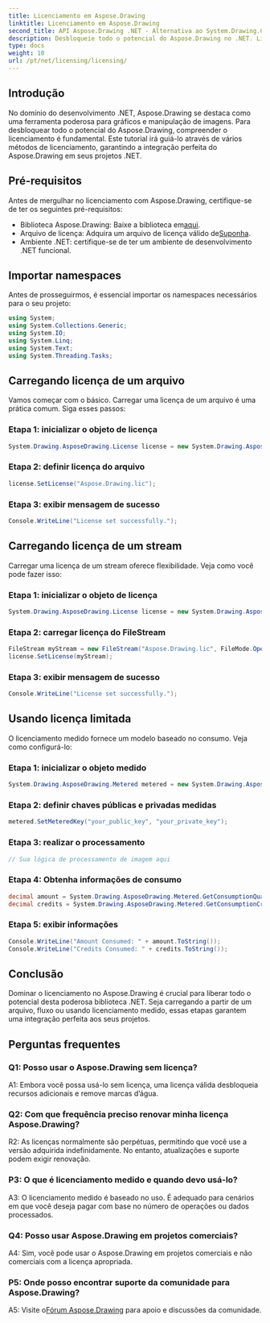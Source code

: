 ```yaml
---
title: Licenciamento em Aspose.Drawing
linktitle: Licenciamento em Aspose.Drawing
second_title: API Aspose.Drawing .NET - Alternativa ao System.Drawing.Common
description: Desbloqueie todo o potencial do Aspose.Drawing no .NET. Licenciamento mestre para integração perfeita. Baixe agora e eleve seus gráficos e manipulação de imagens.
type: docs
weight: 10
url: /pt/net/licensing/licensing/
---
```

## Introdução

No domínio do desenvolvimento .NET, Aspose.Drawing se destaca como uma ferramenta poderosa para gráficos e manipulação de imagens. Para desbloquear todo o potencial do Aspose.Drawing, compreender o licenciamento é fundamental. Este tutorial irá guiá-lo através de vários métodos de licenciamento, garantindo a integração perfeita do Aspose.Drawing em seus projetos .NET.

## Pré-requisitos

Antes de mergulhar no licenciamento com Aspose.Drawing, certifique-se de ter os seguintes pré-requisitos:

-  Biblioteca Aspose.Drawing: Baixe a biblioteca em[aqui](https://releases.aspose.com/drawing/net/).
-  Arquivo de licença: Adquira um arquivo de licença válido de[Suponha](https://purchase.aspose.com/buy).
- Ambiente .NET: certifique-se de ter um ambiente de desenvolvimento .NET funcional.

## Importar namespaces

Antes de prosseguirmos, é essencial importar os namespaces necessários para o seu projeto:

```csharp
using System;
using System.Collections.Generic;
using System.IO;
using System.Linq;
using System.Text;
using System.Threading.Tasks;
```

## Carregando licença de um arquivo

Vamos começar com o básico. Carregar uma licença de um arquivo é uma prática comum. Siga esses passos:

### Etapa 1: inicializar o objeto de licença

```csharp
System.Drawing.AsposeDrawing.License license = new System.Drawing.AsposeDrawing.License();
```

### Etapa 2: definir licença do arquivo

```csharp
license.SetLicense("Aspose.Drawing.lic");
```

### Etapa 3: exibir mensagem de sucesso

```csharp
Console.WriteLine("License set successfully.");
```

## Carregando licença de um stream

Carregar uma licença de um stream oferece flexibilidade. Veja como você pode fazer isso:

### Etapa 1: inicializar o objeto de licença

```csharp
System.Drawing.AsposeDrawing.License license = new System.Drawing.AsposeDrawing.License();
```

### Etapa 2: carregar licença do FileStream

```csharp
FileStream myStream = new FileStream("Aspose.Drawing.lic", FileMode.Open);
license.SetLicense(myStream);
```

### Etapa 3: exibir mensagem de sucesso

```csharp
Console.WriteLine("License set successfully.");
```

## Usando licença limitada

O licenciamento medido fornece um modelo baseado no consumo. Veja como configurá-lo:

### Etapa 1: inicializar o objeto medido

```csharp
System.Drawing.AsposeDrawing.Metered metered = new System.Drawing.AsposeDrawing.Metered();
```

### Etapa 2: definir chaves públicas e privadas medidas

```csharp
metered.SetMeteredKey("your_public_key", "your_private_key");
```

### Etapa 3: realizar o processamento

```csharp
// Sua lógica de processamento de imagem aqui
```

### Etapa 4: Obtenha informações de consumo

```csharp
decimal amount = System.Drawing.AsposeDrawing.Metered.GetConsumptionQuantity();
decimal credits = System.Drawing.AsposeDrawing.Metered.GetConsumptionCredit();
```

### Etapa 5: exibir informações

```csharp
Console.WriteLine("Amount Consumed: " + amount.ToString());
Console.WriteLine("Credits Consumed: " + credits.ToString());
```

## Conclusão

Dominar o licenciamento no Aspose.Drawing é crucial para liberar todo o potencial desta poderosa biblioteca .NET. Seja carregando a partir de um arquivo, fluxo ou usando licenciamento medido, essas etapas garantem uma integração perfeita aos seus projetos.

## Perguntas frequentes

### Q1: Posso usar o Aspose.Drawing sem licença?

A1: Embora você possa usá-lo sem licença, uma licença válida desbloqueia recursos adicionais e remove marcas d’água.

### Q2: Com que frequência preciso renovar minha licença Aspose.Drawing?

R2: As licenças normalmente são perpétuas, permitindo que você use a versão adquirida indefinidamente. No entanto, atualizações e suporte podem exigir renovação.

### P3: O que é licenciamento medido e quando devo usá-lo?

A3: O licenciamento medido é baseado no uso. É adequado para cenários em que você deseja pagar com base no número de operações ou dados processados.

### Q4: Posso usar Aspose.Drawing em projetos comerciais?

A4: Sim, você pode usar o Aspose.Drawing em projetos comerciais e não comerciais com a licença apropriada.

### P5: Onde posso encontrar suporte da comunidade para Aspose.Drawing?

 A5: Visite o[Fórum Aspose.Drawing](https://forum.aspose.com/c/diagram/17) para apoio e discussões da comunidade.